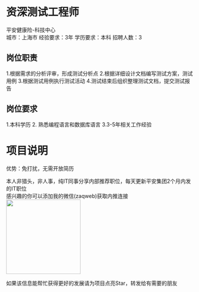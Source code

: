 # 资深测试工程师
平安健康险-科技中心  
城市：上海市 经验要求：3年 学历要求：本科  招聘人数：3

## 岗位职责
1.根据需求的分析评审，形成测试分析点
 2.根据详细设计文档编写测试方案，测试用例
 3.根据测试用例执行测试活动
 4.测试结束后组织整理测试文档，提交测试报告

## 岗位要求
1.本科学历
 2. 熟悉编程语言和数据库语言
 3.3-5年相关工作经验

# 项目说明

优势：免打扰，无需开放简历

本人非猎头，非人事，纯IT同事分享内部推荐职位，每天更新平安集团2个月内发的IT职位  
感兴趣的你可以添加我的微信(zaqweb)获取内推连接  
<img src="https://github.com/zaqweb/PA-IT-JOBS/blob/master/WechatICode.jpeg"  height="200" width="200">

如果该信息能帮忙获得更好的发展请为项目点亮Star，转发给有需要的朋友




